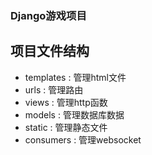 ### Django游戏项目

## 项目文件结构

* templates : 管理html文件
* urls : 管理路由
* views : 管理http函数
* models : 管理数据库数据
* static : 管理静态文件
* consumers : 管理websocket


